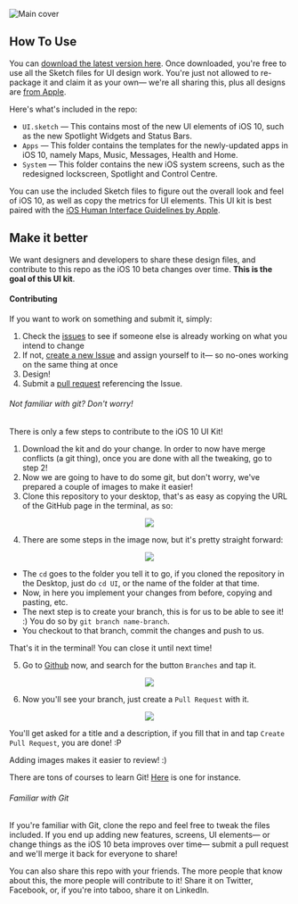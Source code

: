 ![Main cover](https://github.com/iOS10-KIT/Website/blob/master/resources/cover.png)

## How To Use

You can [download the latest version here](https://github.com/iOS10-KIT/UI/archive/master.zip). Once downloaded, you're free to use all the Sketch files for UI design work. You're just not allowed to re-package it and claim it as your own— we're all sharing this, plus all designs are [from Apple](http://www.apple.com/ios/ios10-preview/).

Here's what's included in the repo:

- ``UI.sketch`` — This contains most of the new UI elements of iOS 10, such as the new Spotlight Widgets and Status Bars.
- ``Apps`` — This folder contains the templates for the newly-updated apps in iOS 10, namely Maps, Music, Messages, Health and Home.
- ``System`` — This folder contains the new iOS system screens, such as the redesigned lockscreen, Spotlight and Control Centre.

You can use the included Sketch files to figure out the overall look and feel of iOS 10, as well as copy the metrics for UI elements. This UI kit is best paired with the [iOS Human Interface Guidelines by Apple](https://developer.apple.com/ios/human-interface-guidelines/).

## Make it better

We want designers and developers to share these design files, and contribute to this repo as the iOS 10 beta changes over time. **This is the goal of this UI kit**.

#### Contributing

If you want to work on something and submit it, simply:

1. Check the [issues](https://github.com/iOS10-KIT/UI/issues) to see if someone else is already working on what you intend to change
2. If not, [create a new Issue](https://github.com/iOS10-KIT/UI/issues/new) and assign yourself to it— so no-ones working on the same thing at once
3. Design!
4. Submit a [pull request](https://github.com/iOS10-KIT/UI/compare) referencing the Issue.

###### Not familiar with git? Don't worry!

There is only a few steps to contribute to the iOS 10 UI Kit!

1. Download the kit and do your change. In order to now have merge conflicts (a git thing), once you are done with all the tweaking, go to step 2!
2. Now we are going to have to do some git, but don't worry, we've prepared a couple of images to make it easier!
3. Clone this repository to your desktop, that's as easy as copying the URL of the GitHub page in the terminal, as so:

<div align = "center">
<img src="https://github.com/iOS10-KIT/Website/blob/master/resources/git/first.png" />
</div>

4. There are some steps in the image now, but it's pretty straight forward:

<div align = "center">
<img src="https://github.com/iOS10-KIT/Website/blob/master/resources/git/second.png" />
</div>

- The `cd` goes to the folder you tell it to go, if you cloned the repository in the Desktop, just do `cd UI`, or the name of the folder at that time.
- Now, in here you implement your changes from before, copying and pasting, etc.
- The next step is to create your branch, this is for us to be able to see it! :) You do so by `git branch name-branch`.
- You checkout to that branch, commit the changes and push to us.

That's it in the terminal! You can close it until next time!

5. Go to [Github](https://github.com/iOS10-KIT/UI) now, and search for the button `Branches` and tap it.

<div align = "center">
<img src="https://github.com/iOS10-KIT/Website/blob/master/resources/git/third.png" />
</div>

6. Now you'll see your branch, just create a `Pull Request` with it.

<div align = "center">
<img src="https://github.com/iOS10-KIT/Website/blob/master/resources/git/fourth.png" />
</div>

You'll get asked for a title and a description, if you fill that in and tap `Create Pull Request`, you are done! :P

Adding images makes it easier to review! :)

There are tons of courses to learn Git! [Here](http://code.tutsplus.com/tutorials/git-for-designers--pre-54689) is one for instance.

###### Familiar with Git

If you're familiar with Git, clone the repo and feel free to tweak the files included. If you end up adding new features, screens, UI elements— or change things as the iOS 10 beta improves over time— submit a pull request and we'll merge it back for everyone to share!

You can also share this repo with your friends. The more people that know about this, the more people will contribute to it! Share it on Twitter, Facebook, or, if you're into taboo, share it on LinkedIn.
